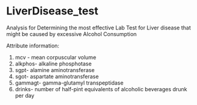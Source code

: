 # LiverDisease_test
Analysis for Determining the most effective Lab Test for Liver disease that might be caused by excessive Alcohol Consumption


 Attribute information:
   1. mcv	- mean corpuscular volume
   2. alkphos-	alkaline phosphotase
   3. sgpt-	alamine aminotransferase
   4. sgot- 	aspartate aminotransferase
   5. gammagt-	gamma-glutamyl transpeptidase
   6. drinks-	number of half-pint equivalents of alcoholic beverages
                drunk per day
                
